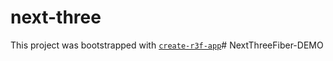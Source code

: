 # next-three

This project was bootstrapped with [`create-r3f-app`](https://github.com/utsuboco/create-r3f-app)#   N e x t T h r e e F i b e r - D E M O  
 
